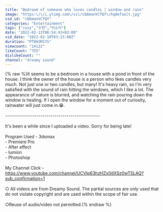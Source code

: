 ```yaml
---
title: "Bedroom of someone who loves candles | window and rain"
image: "https:\/\/i.ytimg.com\/vi\/cQ6manVCfQY\/hqdefault.jpg"
vid_id: "cQ6manVCfQY"
categories: "Entertainment"
tags: ["cozy","수면","비소리"]
date: "2022-02-13T06:54:43+03:00"
vid_date: "2022-02-10T03:15:00Z"
duration: "PT8H3M17S"
viewcount: "14122"
likeCount: "755"
dislikeCount: ""
channel: "dreamy sound"
---
```

{% raw %}It seems to be a bedroom in a house with a pond in front of the house. I think the owner of the house is a person who likes candles very much. Not just one or two candles, but many! It's heavy rain, so I'm very satisfied with the sound of rain hitting the windows, which I like a lot. The appearance of nature is blurred, and watching the rain pouring down the window is healing. If I open the window for a moment out of curiosity, rainwater will just come in.😁.<br /><br />------------------------------------------------<br /><br />It's been a while since I uploaded a video. Sorry for being late!<br /><br />Program Used - 3dsmax<br />- Premiere Pro<br />- After effect<br />- lumion<br />- Photoshop<br /><br />My Channel Click - <a rel="nofollow" target="blank" href="https://www.youtube.com/channel/UCVlp63hzHZx0dXSz0wT5LAQ?sub_confirmation=1">https://www.youtube.com/channel/UCVlp63hzHZx0dXSz0wT5LAQ?sub_confirmation=1</a><br /><br />○ All videos are from Dreamy Sound. The partial sources are only used that do not violate copyright and are used within the scope of fair use.<br /><br />○Reuse of audio/video not permitted.{% endraw %}
